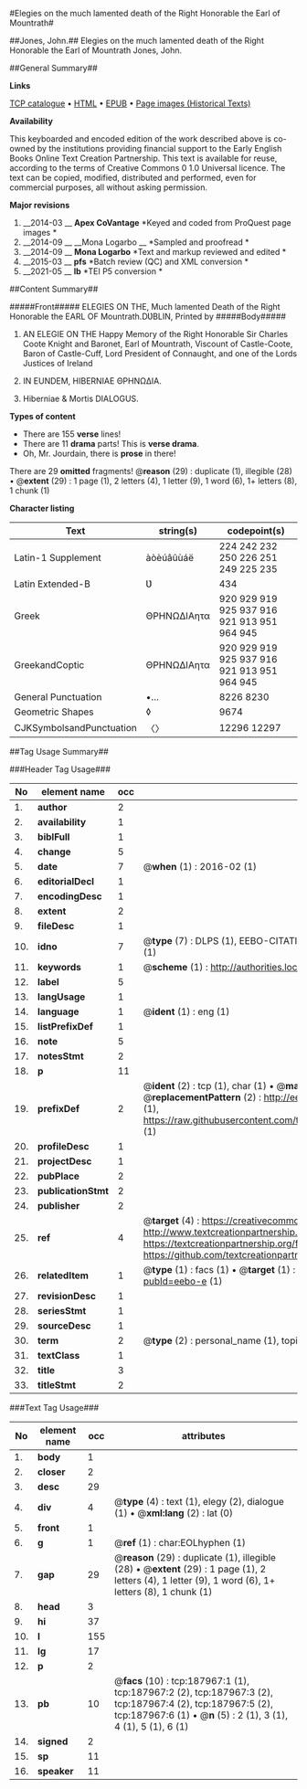 #Elegies on the much lamented death of the Right Honorable the Earl of Mountrath#

##Jones, John.##
Elegies on the much lamented death of the Right Honorable the Earl of Mountrath
Jones, John.

##General Summary##

**Links**

[TCP catalogue](http://www.ota.ox.ac.uk/tcp/)  • 
[HTML](http://tei.it.ox.ac.uk/tcp/Texts-HTML/free/B09/B09326.html)  • 
[EPUB](http://tei.it.ox.ac.uk/tcp/Texts-EPUB/free/B09/B09326.epub) • 
[Page images (Historical Texts)](https://historicaltexts.jisc.ac.uk/eebo-62369362e)

**Availability**

This keyboarded and encoded edition of the work described above is co-owned by the
    institutions providing financial support to the Early English Books Online Text Creation
    Partnership. This text is available for reuse, according to the terms of  Creative Commons 0 1.0 Universal
    licence. The text can be copied, modified, distributed and performed, even for commercial
    purposes, all without asking permission.

**Major revisions**

1. __2014-03 __ __Apex CoVantage__ *Keyed and coded from ProQuest page images *
1. __2014-09 __ __Mona Logarbo __ *Sampled and proofread *
1. __2014-09 __ __Mona Logarbo__ *Text and markup reviewed and edited *
1. __2015-03 __ __pfs__ *Batch review (QC) and XML conversion *
1. __2021-05 __ __lb__ *TEI P5 conversion *

##Content Summary##

#####Front#####
ELEGIES ON THE, Much lamented Death of the Right Honorable the EARL OF Mountrath.DƲBLIN, Printed by 
#####Body#####

1. AN ELEGIE ON THE Happy Memory of the Right Honorable Sir Charles Coote Knight and Baronet, Earl of Mountrath, Viscount of Castle-Coote, Baron of Castle-Cuff, Lord President of Connaught, and one of the Lords Justices of Ireland

1. IN EUNDEM, HIBERNIAE ΘΡΗΝΩΔΙΑ.

1. Hiberniae & Mortis DIALOGUS.

**Types of content**

  * There are 155 **verse** lines!
  * There are 11 **drama** parts! This is **verse drama**.
  * Oh, Mr. Jourdain, there is **prose** in there!

There are 29 **omitted** fragments! 
 @__reason__ (29) : duplicate (1), illegible (28)  •  @__extent__ (29) : 1 page (1), 2 letters (4), 1 letter (9), 1 word (6), 1+ letters (8), 1 chunk (1)

**Character listing**


|Text|string(s)|codepoint(s)|
|---|---|---|
|Latin-1 Supplement|àòèúâûùáë|224 242 232 250 226 251 249 225 235|
|Latin Extended-B|Ʋ|434|
|Greek|ΘΡΗΝΩΔΙΑητα|920 929 919 925 937 916 921 913 951 964 945|
|GreekandCoptic|ΘΡΗΝΩΔΙΑητα|920 929 919 925 937 916 921 913 951 964 945|
|General Punctuation|•…|8226 8230|
|Geometric Shapes|◊|9674|
|CJKSymbolsandPunctuation|〈〉|12296 12297|

##Tag Usage Summary##

###Header Tag Usage###

|No|element name|occ|attributes|
|---|---|---|---|
|1.|__author__|2||
|2.|__availability__|1||
|3.|__biblFull__|1||
|4.|__change__|5||
|5.|__date__|7| @__when__ (1) : 2016-02 (1)|
|6.|__editorialDecl__|1||
|7.|__encodingDesc__|1||
|8.|__extent__|2||
|9.|__fileDesc__|1||
|10.|__idno__|7| @__type__ (7) : DLPS (1), EEBO-CITATION (1), VID (1), EEBO-PROQUEST (1), STC (2), OCLC (1)|
|11.|__keywords__|1| @__scheme__ (1) : http://authorities.loc.gov/ (1)|
|12.|__label__|5||
|13.|__langUsage__|1||
|14.|__language__|1| @__ident__ (1) : eng (1)|
|15.|__listPrefixDef__|1||
|16.|__note__|5||
|17.|__notesStmt__|2||
|18.|__p__|11||
|19.|__prefixDef__|2| @__ident__ (2) : tcp (1), char (1)  •  @__matchPattern__ (2) : ([0-9\-]+):([0-9IVX]+) (1), (.+) (1)  •  @__replacementPattern__ (2) : http://eebo.chadwyck.com/downloadtiff?vid=$1&page=$2 (1), https://raw.githubusercontent.com/textcreationpartnership/Texts/master/tcpchars.xml#$1 (1)|
|20.|__profileDesc__|1||
|21.|__projectDesc__|1||
|22.|__pubPlace__|2||
|23.|__publicationStmt__|2||
|24.|__publisher__|2||
|25.|__ref__|4| @__target__ (4) : https://creativecommons.org/publicdomain/zero/1.0/ (1), http://www.textcreationpartnership.org/docs/. (1), https://textcreationpartnership.org/faq/#faq05 (1), https://github.com/textcreationpartnership (1)|
|26.|__relatedItem__|1| @__type__ (1) : facs (1)  •  @__target__ (1) : https://data.historicaltexts.jisc.ac.uk/view?pubId=eebo-e (1)|
|27.|__revisionDesc__|1||
|28.|__seriesStmt__|1||
|29.|__sourceDesc__|1||
|30.|__term__|2| @__type__ (2) : personal_name (1), topical_term (1)|
|31.|__textClass__|1||
|32.|__title__|3||
|33.|__titleStmt__|2||


###Text Tag Usage###

|No|element name|occ|attributes|
|---|---|---|---|
|1.|__body__|1||
|2.|__closer__|2||
|3.|__desc__|29||
|4.|__div__|4| @__type__ (4) : text (1), elegy (2), dialogue (1)  •  @__xml:lang__ (2) : lat (0)|
|5.|__front__|1||
|6.|__g__|1| @__ref__ (1) : char:EOLhyphen (1)|
|7.|__gap__|29| @__reason__ (29) : duplicate (1), illegible (28)  •  @__extent__ (29) : 1 page (1), 2 letters (4), 1 letter (9), 1 word (6), 1+ letters (8), 1 chunk (1)|
|8.|__head__|3||
|9.|__hi__|37||
|10.|__l__|155||
|11.|__lg__|17||
|12.|__p__|2||
|13.|__pb__|10| @__facs__ (10) : tcp:187967:1 (1), tcp:187967:2 (2), tcp:187967:3 (2), tcp:187967:4 (2), tcp:187967:5 (2), tcp:187967:6 (1)  •  @__n__ (5) : 2 (1), 3 (1), 4 (1), 5 (1), 6 (1)|
|14.|__signed__|2||
|15.|__sp__|11||
|16.|__speaker__|11||

